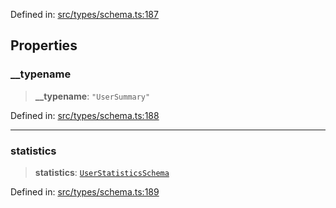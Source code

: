 Defined in: [src/types/schema.ts:187](https://github.com/bhavjitChauhan/khan-api/blob/67d30ab4498111952301bcaddbef9a132bf75105/src/types/schema.ts#L187)

## Properties

### \_\_typename

> **\_\_typename**: `"UserSummary"`

Defined in: [src/types/schema.ts:188](https://github.com/bhavjitChauhan/khan-api/blob/67d30ab4498111952301bcaddbef9a132bf75105/src/types/schema.ts#L188)

***

### statistics

> **statistics**: [`UserStatisticsSchema`](api/interfaces%5CUserStatisticsSchema.md)

Defined in: [src/types/schema.ts:189](https://github.com/bhavjitChauhan/khan-api/blob/67d30ab4498111952301bcaddbef9a132bf75105/src/types/schema.ts#L189)
